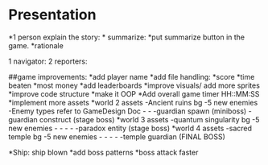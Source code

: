 # Presentation
*1 person explain the story:
	* summarize:
		*put summarize button in the game.
	*rationale

1 navigator:
2 reporters:

##game improvements:
	*add player name
	*add file handling:
		*score
		*time beaten
		*most money
	*add leaderboards
	*improve visuals/ add more sprites
	*improve code structure
 	*make it OOP
	*Add overall game timer HH::MM:SS
	*implement more assets
		*world 2 assets
			-Ancient ruins bg
			-5 new enemies
				-Enemy types refer to GameDesign Doc
				-
				-
				-guardian spawn (miniboss)
				-guardian construct (stage boss)
		*world 3 assets
			-quantum singularity bg
			-5 new enemies
				-
				-
				-
				-
				-paradox entity (stage boss)
		*world 4 assets
			-sacred temple bg
			-5 new enemies
				-
				-
				-
				-
				-temple guardian (FINAL BOSS)
			
*Ship: ship blown
*add boss patterns
*boss attack faster
	
	
